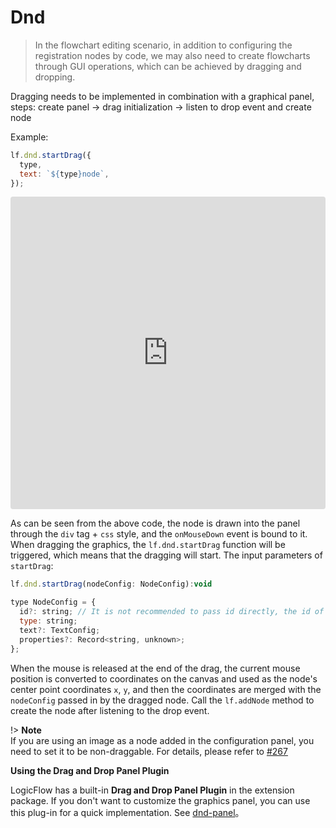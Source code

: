 # Dnd

> In the flowchart editing scenario, in addition to configuring the registration nodes by code, we may also need to create flowcharts through GUI operations, which can be achieved by dragging and dropping.

Dragging needs to be implemented in combination with a graphical panel, steps: create panel → drag initialization → listen to drop event and create node

Example:

```js
lf.dnd.startDrag({
  type,
  text: `${type}node`,
});
```

<iframe src="https://codesandbox.io/embed/logicflow-base18-odj3g?fontsize=14&hidenavigation=1&theme=dark&view=preview"
     style="width:100%; height:500px; border:0; border-radius: 4px; overflow:hidden;"
     title="logicflow-base18"
     allow="accelerometer; ambient-light-sensor; camera; encrypted-media; geolocation; gyroscope; hid; microphone; midi; payment; usb; vr; xr-spatial-tracking"
     sandbox="allow-forms allow-modals allow-popups allow-presentation allow-same-origin allow-scripts"
   ></iframe>

As can be seen from the above code, the node is drawn into the panel through the `div` tag + `css` style, and the `onMouseDown` event is bound to it. When dragging the graphics, the `lf.dnd.startDrag` function will be triggered, which means that the dragging will start. The input parameters of `startDrag`:

```js
lf.dnd.startDrag(nodeConfig: NodeConfig):void

type NodeConfig = {
  id?: string; // It is not recommended to pass id directly, the id of logicflow is not allowed to be repeated
  type: string;
  text?: TextConfig;
  properties?: Record<string, unknown>;
};
```

When the mouse is released at the end of the drag, the current mouse position is converted to coordinates on the canvas and used as the node's center point coordinates `x`, `y`, and then the coordinates are merged with the `nodeConfig` passed in by the dragged node. Call the `lf.addNode` method to create the node after listening to the drop event.

!> **Note**   
If you are using an image as a node added in the configuration panel, you need to set it to be non-draggable. For details, please refer to [#267](https://github.com/didi/LogicFlow/issues/267)

**Using the Drag and Drop Panel Plugin**

LogicFlow has a built-in **Drag and Drop Panel Plugin** in the extension package. If you don't want to customize the graphics panel, you can use this plug-in for a quick implementation. See [dnd-panel](en/guide/extension/component-dnd-panel)。
